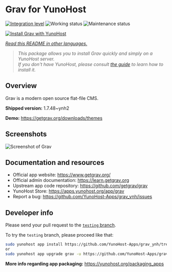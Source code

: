 <!--
N.B.: This README was automatically generated by <https://github.com/YunoHost/apps/tree/master/tools/readme_generator>
It shall NOT be edited by hand.
-->

# Grav for YunoHost

[![Integration level](https://dash.yunohost.org/integration/grav.svg)](https://ci-apps.yunohost.org/ci/apps/grav/) ![Working status](https://ci-apps.yunohost.org/ci/badges/grav.status.svg) ![Maintenance status](https://ci-apps.yunohost.org/ci/badges/grav.maintain.svg)

[![Install Grav with YunoHost](https://install-app.yunohost.org/install-with-yunohost.svg)](https://install-app.yunohost.org/?app=grav)

*[Read this README in other languages.](./ALL_README.md)*

> *This package allows you to install Grav quickly and simply on a YunoHost server.*  
> *If you don't have YunoHost, please consult [the guide](https://yunohost.org/install) to learn how to install it.*

## Overview

Grav is a modern open source flat-file CMS.


**Shipped version:** 1.7.48~ynh2

**Demo:** <https://getgrav.org/downloads/themes>

## Screenshots

![Screenshot of Grav](./doc/screenshots/grav.jpg)

## Documentation and resources

- Official app website: <https://www.getgrav.org/>
- Official admin documentation: <https://learn.getgrav.org>
- Upstream app code repository: <https://github.com/getgrav/grav>
- YunoHost Store: <https://apps.yunohost.org/app/grav>
- Report a bug: <https://github.com/YunoHost-Apps/grav_ynh/issues>

## Developer info

Please send your pull request to the [`testing` branch](https://github.com/YunoHost-Apps/grav_ynh/tree/testing).

To try the `testing` branch, please proceed like that:

```bash
sudo yunohost app install https://github.com/YunoHost-Apps/grav_ynh/tree/testing --debug
or
sudo yunohost app upgrade grav -u https://github.com/YunoHost-Apps/grav_ynh/tree/testing --debug
```

**More info regarding app packaging:** <https://yunohost.org/packaging_apps>
